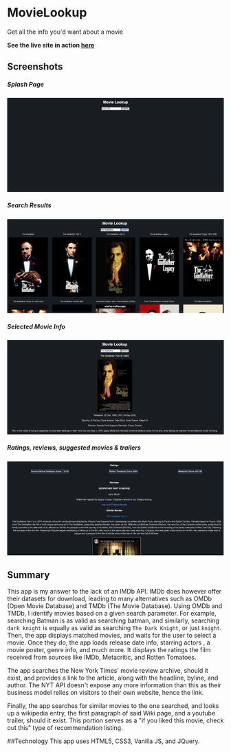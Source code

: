 # MovieLookup
Get all the info you'd want about a movie

__See the live site in action [here](https://meta-434.github.io/MovieLookup/)__

## Screenshots
##### _Splash Page_
![](./doc/1.png)
##### _Search Results_
![](./doc/2.png)
##### _Selected Movie Info_
![](./doc/3.png)
##### _Ratings, reviews, suggested movies & trailers_
![](./doc/4.png)

## Summary
This app is my answer to the lack of an IMDb API. IMDb does however offer their datasets for download, leading to many 
alternatives such as OMDb (Open Movie Database) and TMDb (The Movie Database). Using OMDb and TMDb, I identify movies 
based on a given search parameter. For example, searching Batman is as valid as searching batman, and similarly, 
searching `dark knight` is equally as valid as searching `The Dark Knight`, or just `knight`. Then, the app displays 
matched movies, and waits for the user to select a movie. Once they do, the app loads release date info, starring actors
, a movie poster, genre info, and much more. It displays the ratings the film received from sources like IMDb, 
Metacritic, and Rotten Tomatoes. 

The app searches the New York Times' movie review archive, should it exist, and provides a link to the article, along
with the headline, byline, and author. The NYT API doesn't expose any more information than this as their business model
relies on visitors to their own website, hence the link.

Finally, the app searches for similar movies to the one searched, and looks up a wikipedia entry, the first paragraph of
said Wiki page, and a youtube trailer, should it exist. This portion serves as a "if you liked this movie, check out this"
type of recommendation listing.

##Technology
This app uses HTML5, CSS3, Vanilla JS, and JQuery. 
